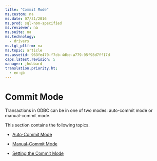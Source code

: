 ```yaml
---
title: "Commit Mode"
ms.custom: na
ms.date: 07/31/2016
ms.prod: sql-non-specified
ms.reviewer: na
ms.suite: na
ms.technology: 
  - drivers
ms.tgt_pltfrm: na
ms.topic: article
ms.assetid: 963fe470-f7cb-4dbe-a779-05f98d7ff17d
caps.latest.revision: 5
manager: jhubbard
translation.priority.ht: 
  - en-gb
---
```

# Commit Mode
Transactions in ODBC can be in one of two modes: auto-commit mode or manual-commit mode.  
  
 This section contains the following topics.  
  
-   [Auto-Commit Mode](../content/Auto-Commit-Mode.md)  
  
-   [Manual-Commit Mode](../content/Manual-Commit-Mode.md)  
  
-   [Setting the Commit Mode](../content/Setting-the-Commit-Mode.md)